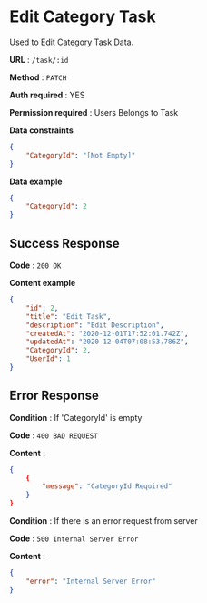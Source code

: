# Edit Category Task

Used to Edit Category Task Data.

**URL** : `/task/:id`

**Method** : `PATCH`

**Auth required** : YES

**Permission required** : Users Belongs to Task

**Data constraints**

```json
{
    "CategoryId": "[Not Empty]"
}
```

**Data example**

```json
{
    "CategoryId": 2
}
```

## Success Response

**Code** : `200 OK`

**Content example**

```json
{
    "id": 2,
    "title": "Edit Task",
    "description": "Edit Description",
    "createdAt": "2020-12-01T17:52:01.742Z",
    "updatedAt": "2020-12-04T07:08:53.786Z",
    "CategoryId": 2,
    "UserId": 1
}
```

## Error Response

**Condition** : If 'CategoryId' is empty

**Code** : `400 BAD REQUEST`

**Content** :

```json
{
    {
        "message": "CategoryId Required"
    }
}
```

**Condition** : If there is an error request from server

**Code** : `500 Internal Server Error`

**Content** : 
```json
{
    "error": "Internal Server Error"
}
```